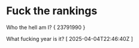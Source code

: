 # Fuck the rankings

Who the hell am I?
{ 23791990 }

What fucking year is it?
[ 2025-04-04T22:46:40Z ]

